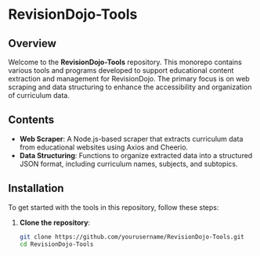 # RevisionDojo-Tools

## Overview

Welcome to the **RevisionDojo-Tools** repository. This monorepo contains various tools and programs developed to support educational content extraction and management for RevisionDojo. The primary focus is on web scraping and data structuring to enhance the accessibility and organization of curriculum data.

## Contents

- **Web Scraper**: A Node.js-based scraper that extracts curriculum data from educational websites using Axios and Cheerio.
- **Data Structuring**: Functions to organize extracted data into a structured JSON format, including curriculum names, subjects, and subtopics.

## Installation

To get started with the tools in this repository, follow these steps:

1. **Clone the repository**:
   ```bash
   git clone https://github.com/yourusername/RevisionDojo-Tools.git
   cd RevisionDojo-Tools
